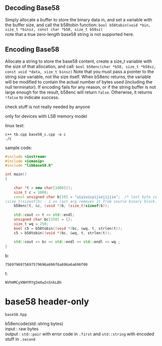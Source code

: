 
Decoding Base58
---------------

Simply allocate a buffer to store the binary data in, and set a variable with
the buffer size, and call the b58tobin function:
	`bool b58tobin(void *bin, size_t *binsz, const char *b58, size_t b58sz)`  
note that a true zero-length base58 string is not supported here.


Encoding Base58
---------------

Allocate a string to store the base58 content, create a size_t variable with the
size of that allocation, and call:
	`bool b58enc(char *b58, size_t *b58sz, const void *data, size_t binsz)`
Note that you must pass a pointer to the string size variable, not the size
itself. When b58enc returns, the variable will be modified to contain the actual
number of bytes used (including the null terminator). If encoding fails for any
reason, or if the string buffer is not large enough for the result, b58enc will
return `false`. Otherwise, it returns `!false` to indicate success.
  

check stuff is not really needed by anyone

  
only for devices with LSB memory model
 
linux test:
```
c++ tb.cpp base58_c.cpp -o c
./c
```
sample code:
```c++
#include <iostream>
#include <iomanip>
#include "libbase58.h"

int main()
{
	
	char *t = new char[1000]();
	size_t c = 1000;
	const unsigned char b[19] = "uiyiuiuyijiojijjio";  /* last byte is '\0' coz of b[] dealt with by compiler. 
(size_t)sizeof(b) - 1 as last arg removes it from source binary block. */   
	b58enc(t, &c, (void *)b, (size_t)sizeof(b));
	
	std::cout << t << std::endl;
	unsigned char bc[250] = {};
	size_t wq = 250;
	bool c5 = b58tobin((void *)bc, &wq, t, strlen(t));
	c5 = b58tobin((void *)bc, &wq, t, strlen(t));
	
	std::cout << bc << std::endl << std::endl << wq ;
}
```
b: 
```
7569796975697579696a696f6a696a6a696f00
```
t:
```
NVhHMCyXNHYRYg5mXw2nSnkLBh
```



 # base58 header-only 
  
```
base58.hpp
```

b58encode(std::string bytes)  
input : raw bytes  
output : `std::pair` with error code in `.first` and `std::string` with encoded stuff in `.second`  


